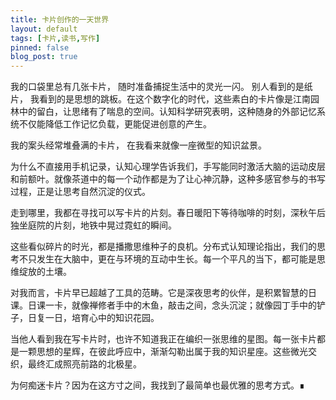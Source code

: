```yaml
---
title: 卡片创作的一天世界
layout: default
tags: [卡片,读书,写作]
pinned: false
blog_post: true
---
```


我的口袋里总有几张卡片， 随时准备捕捉生活中的灵光一闪。 别人看到的是纸片， 我看到的是思想的跳板。在这个数字化的时代，这些素白的卡片像是江南园林中的留白，让思绪有了喘息的空间。认知科学研究表明，这种随身的外部记忆系统不仅能降低工作记忆负载，更能促进创意的产生。

我的案头经常堆叠满的卡片， 在我看来就像一座微型的知识盆景。

为什么不直接用手机记录，认知心理学告诉我们，手写能同时激活大脑的运动皮层和前额叶。就像茶道中的每一个动作都是为了让心神沉静，这种多感官参与的书写过程，正是让思考自然沉淀的仪式。

走到哪里，我都在寻找可以写卡片的片刻。春日暖阳下等待咖啡的时刻，深秋午后独坐庭院的片刻，地铁中晃过霓虹的瞬间。

这些看似碎片的时光，都是播撒思维种子的良机。分布式认知理论指出，我们的思考不只发生在大脑中，更在与环境的互动中生长。每一个平凡的当下，都可能是思维绽放的土壤。

对我而言，卡片早已超越了工具的范畴。它是深夜思考的伙伴，是积累智慧的日课。日课一卡，就像禅修者手中的木鱼，敲击之间，念头沉淀；就像园丁手中的铲子，日复一日，培育心中的知识花园。



当他人看到我在写卡片时，也许不知道我正在编织一张思维的星图。每一张卡片都是一颗思想的星辉，在彼此呼应中，渐渐勾勒出属于我的知识星座。这些微光交织，最终汇成照亮前路的北极星。

为何痴迷卡片？因为在这方寸之间，我找到了最简单也最优雅的思考方式。∎